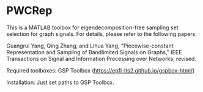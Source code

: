 # PWCRep
This is a MATLAB toolbox for eigendecomposition-free sampling set selection for graph signals. For details, please refer to the following papers:

Guangrui Yang, Qing Zhang, and Lihua Yang, "Piecewise-constant Representation and Sampling of Bandlimited Signals on Graphs," IEEE Transactions on Signal and Information Processing over Networks, revised.

Required toolboxes:
	GSP Toolbox (https://epfl-lts2.github.io/gspbox-html/)

Installation:
	Just set paths to GSP Toolbox.
